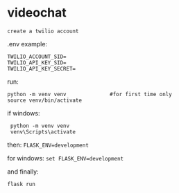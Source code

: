 # videochat

`create a twilio account`

.env example:
```
TWILIO_ACCOUNT_SID= 
TWILIO_API_KEY_SID= 
TWILIO_API_KEY_SECRET=
```

run:
```
python -m venv venv              #for first time only
source venv/bin/activate
```
  if windows:
  ```
   python -m venv venv
   venv\Scripts\activate
   ```
 
 then:
`FLASK_ENV=development`

for windows:
`set FLASK_ENV=development`

and finally:

`flask run`
